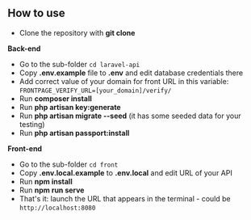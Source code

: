 ## How to use

- Clone the repository with __git clone__

__Back-end__

- Go to the sub-folder `cd laravel-api`
- Copy __.env.example__ file to __.env__ and edit database credentials there
- Add correct value of your domain for front URL in this variable: `FRONTPAGE_VERIFY_URL=[your_domain]/verify/`
- Run __composer install__
- Run __php artisan key:generate__
- Run __php artisan migrate --seed__ (it has some seeded data for your testing)
- Run __php artisan passport:install__


__Front-end__

- Go to the sub-folder `cd front`
- Copy __.env.local.example__ to __.env.local__ and edit URL of your API
- Run __npm install__ 
- Run __npm run serve__ 
- That's it: launch the URL that appears in the terminal - could be `http://localhost:8080`

